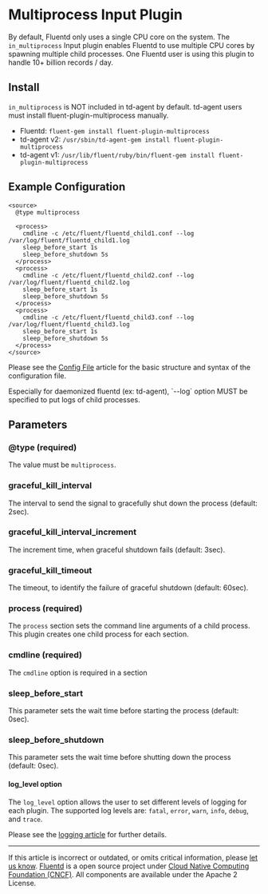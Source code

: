# Multiprocess Input Plugin

By default, Fluentd only uses a single CPU core on the system. The
`in_multiprocess` Input plugin enables Fluentd to use multiple CPU cores
by spawning multiple child processes. One Fluentd user is using this
plugin to handle 10+ billion records / day.


## Install

`in_multiprocess` is NOT included in td-agent by default. td-agent users
must install fluent-plugin-multiprocess manually.

-   Fluentd: `fluent-gem install fluent-plugin-multiprocess`
-   td-agent v2:
    `/usr/sbin/td-agent-gem install fluent-plugin-multiprocess`
-   td-agent v1:
    `/usr/lib/fluent/ruby/bin/fluent-gem install fluent-plugin-multiprocess`

## Example Configuration

``` {.CodeRay}
<source>
  @type multiprocess

  <process>
    cmdline -c /etc/fluent/fluentd_child1.conf --log /var/log/fluent/fluentd_child1.log
    sleep_before_start 1s
    sleep_before_shutdown 5s
  </process>
  <process>
    cmdline -c /etc/fluent/fluentd_child2.conf --log /var/log/fluent/fluentd_child2.log
    sleep_before_start 1s
    sleep_before_shutdown 5s
  </process>
  <process>
    cmdline -c /etc/fluent/fluentd_child3.conf --log /var/log/fluent/fluentd_child3.log
    sleep_before_start 1s
    sleep_before_shutdown 5s
  </process>
</source>
```
Please see the [Config File](/configuration/config-file.md) article for the basic
structure and syntax of the configuration file.

Especially for daemonized fluentd (ex: td-agent), \`\--log\` option MUST
be specified to put logs of child processes.

## Parameters

### \@type (required)

The value must be `multiprocess`.

### graceful\_kill\_interval

The interval to send the signal to gracefully shut down the process
(default: 2sec).

### graceful\_kill\_interval\_increment

The increment time, when graceful shutdown fails (default: 3sec).

### graceful\_kill\_timeout

The timeout, to identify the failure of graceful shutdown (default:
60sec).

### process (required)

The `process` section sets the command line arguments of a child
process. This plugin creates one child process for each section.

### cmdline (required)

The `cmdline` option is required in a section

### sleep\_before\_start

This parameter sets the wait time before starting the process (default:
0sec).

### sleep\_before\_shutdown

This parameter sets the wait time before shutting down the process
(default: 0sec).

#### log\_level option

The `log_level` option allows the user to set different levels of
logging for each plugin. The supported log levels are: `fatal`, `error`,
`warn`, `info`, `debug`, and `trace`.

Please see the [logging article](/deployment/logging.md) for further details.


------------------------------------------------------------------------


If this article is incorrect or outdated, or omits critical information,
please [let us know](https://github.com/fluent/fluentd-docs/issues?state=open).
[Fluentd](http://www.fluentd.org/) is a open source project under [Cloud Native Computing Foundation (CNCF)](https://cncf.io/). All components
are available under the Apache 2 License.
